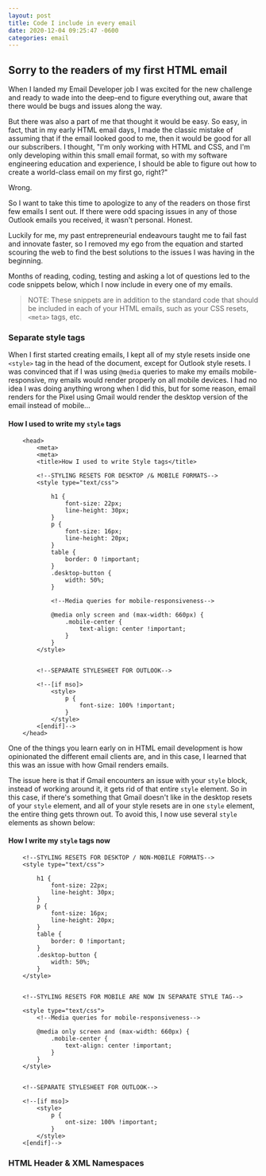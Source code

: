```yaml
---
layout: post
title: Code I include in every email
date: 2020-12-04 09:25:47 -0600
categories: email
---
```


## Sorry to the readers of my first HTML email

When I landed my Email Developer job I was excited for the new challenge and ready to wade into the deep-end to figure everything out, aware that there would be bugs and issues along the way.

But there was also a part of me that thought it would be easy. So easy, in fact, that in my early HTML email days, I made the classic mistake of assuming that if the email looked good to me, then it would be good for all our subscribers. I thought, "I'm only working with HTML and CSS, and I'm only developing within this small email format, so with my software engineering education and experience, I should be able to figure out how to create a world-class email on my first go, right?"

Wrong.

So I want to take this time to apologize to any of the readers on those first few emails I sent out. If there were odd spacing issues in any of those Outlook emails you received, it wasn't personal. Honest.

Luckily for me, my past entrepreneurial endeavours taught me to fail fast and innovate faster, so I removed my ego from the equation and started scouring the web to find the best solutions to the issues I was having in the beginning.

Months of reading, coding, testing and asking a lot of questions led to the code snippets below, which I now include in every one of my emails.

> NOTE: These snippets are in addition to the standard code that should be included in each of your HTML emails, such as your CSS resets, `<meta>` tags, etc.

### Separate style tags

When I first started creating emails, I kept all of my style resets inside one `<style>` tag in the head of the document, except for Outlook style resets. I was convinced that if I was using `@media` queries to make my emails mobile-responsive, my emails would render properly on all mobile devices. I had no idea I was doing anything wrong when I did this, but for some reason, email renders for the Pixel using Gmail would render the desktop version of the email instead of mobile...



#### How I used to write my `style` tags
        <head>
            <meta>
            <meta>
            <title>How I used to write Style tags</title>

            <!--STYLING RESETS FOR DESKTOP /& MOBILE FORMATS-->
            <style type="text/css">
                        
                h1 {
                    font-size: 22px;
                    line-height: 30px;
                }
                p {
                    font-size: 16px; 
                    line-height: 20px;
                }
                table {
                    border: 0 !important;
                }
                .desktop-button {
                    width: 50%;
                }

                <!--Media queries for mobile-responsiveness-->
                
                @media only screen and (max-width: 660px) {
                    .mobile-center {
                        text-align: center !important;
                    }
                } 
            </style>
            
            
            <!--SEPARATE STYLESHEET FOR OUTLOOK-->
            
            <!--[if mso]>
                <style>
                    p {
                        font-size: 100% !important;
                    }
                </style>
            <[endif]-->
        </head>



One of the things you learn early on in HTML email development is how opinionated the different email clients are, and in this case, I learned that this was an issue with how Gmail renders emails.

The issue here is that if Gmail encounters an issue with your `style` block, instead of working around it, it gets rid of that entire `style` element. So in this case, if there's something that Gmail doesn't like in the desktop resets of your `style` element, and all of your style resets are in one `style` element, the entire thing gets thrown out. To avoid this, I now use several `style` elements as shown below:



#### How I write my `style` tags now
        <!--STYLING RESETS FOR DESKTOP / NON-MOBILE FORMATS-->
        <style type="text/css">
                    
            h1 {
                font-size: 22px;
                line-height: 30px;
            }
            p {
                font-size: 16px; 
                line-height: 20px;
            }
            table {
                border: 0 !important;
            }
            .desktop-button {
                width: 50%;
            }
        </style>
            
            
        <!--STYLING RESETS FOR MOBILE ARE NOW IN SEPARATE STYLE TAG-->
            
        <style type="text/css">
            <!--Media queries for mobile-responsiveness-->
            
            @media only screen and (max-width: 660px) {
                .mobile-center {
                    text-align: center !important;
                }
            } 
        </style>
        
        
        <!--SEPARATE STYLESHEET FOR OUTLOOK-->
        
        <!--[if mso]>
            <style>
                p {
                    ont-size: 100% !important;
                }
            </style>
        <[endif]-->



### HTML Header & XML Namespaces